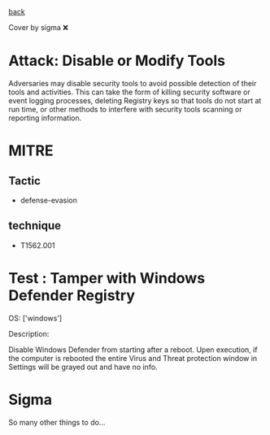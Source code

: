 [back](../index.md)

Cover by sigma :x: 

# Attack: Disable or Modify Tools

 Adversaries may disable security tools to avoid possible detection of their tools and activities. This can take the form of killing security software or event logging processes, deleting Registry keys so that tools do not start at run time, or other methods to interfere with security tools scanning or reporting information.

# MITRE
## Tactic
  - defense-evasion

## technique
  - T1562.001

# Test : Tamper with Windows Defender Registry

OS: ['windows']

Description:

 Disable Windows Defender from starting after a reboot. Upen execution, if the computer is rebooted the entire Virus and Threat protection window in Settings will be
grayed out and have no info.


# Sigma

 So many other things to do...
